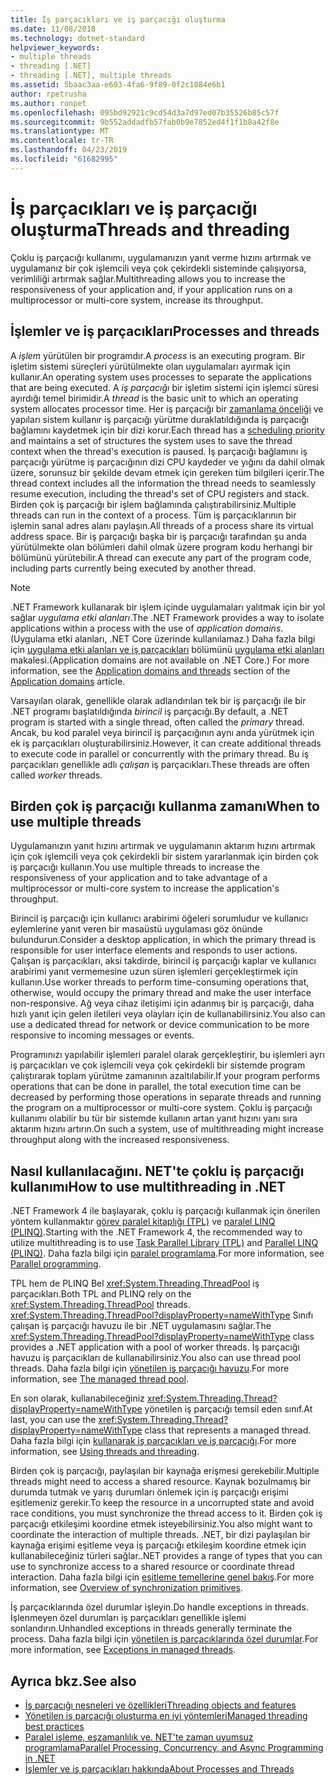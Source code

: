 ```yaml
---
title: İş parçacıkları ve iş parçacığı oluşturma
ms.date: 11/08/2018
ms.technology: dotnet-standard
helpviewer_keywords:
- multiple threads
- threading [.NET]
- threading [.NET], multiple threads
ms.assetid: 5baac3aa-e603-4fa6-9f89-0f2c1084e6b1
author: rpetrusha
ms.author: ronpet
ms.openlocfilehash: 095bd92921c9cd54d3a7d97ed07b35526b85c57f
ms.sourcegitcommit: 9b552addadfb57fab0b9e7852ed4f1f1b8a42f8e
ms.translationtype: MT
ms.contentlocale: tr-TR
ms.lasthandoff: 04/23/2019
ms.locfileid: "61682995"
---
```

# <a name="threads-and-threading"></a><span data-ttu-id="4ceed-102">İş parçacıkları ve iş parçacığı oluşturma</span><span class="sxs-lookup"><span data-stu-id="4ceed-102">Threads and threading</span></span>

<span data-ttu-id="4ceed-103">Çoklu iş parçacığı kullanımı, uygulamanızın yanıt verme hızını artırmak ve uygulamanız bir çok işlemcili veya çok çekirdekli sisteminde çalışıyorsa, verimliliği artırmak sağlar.</span><span class="sxs-lookup"><span data-stu-id="4ceed-103">Multithreading allows you to increase the responsiveness of your application and, if your application runs on a multiprocessor or multi-core system, increase its throughput.</span></span>

## <a name="processes-and-threads"></a><span data-ttu-id="4ceed-104">İşlemler ve iş parçacıkları</span><span class="sxs-lookup"><span data-stu-id="4ceed-104">Processes and threads</span></span>

<span data-ttu-id="4ceed-105">A *işlem* yürütülen bir programdır.</span><span class="sxs-lookup"><span data-stu-id="4ceed-105">A *process* is an executing program.</span></span> <span data-ttu-id="4ceed-106">Bir işletim sistemi süreçleri yürütülmekte olan uygulamaları ayırmak için kullanır.</span><span class="sxs-lookup"><span data-stu-id="4ceed-106">An operating system uses processes to separate the applications that are being executed.</span></span> <span data-ttu-id="4ceed-107">A *iş parçacığı* bir işletim sistemi için işlemci süresi ayırdığı temel birimidir.</span><span class="sxs-lookup"><span data-stu-id="4ceed-107">A *thread* is the basic unit to which an operating system allocates processor time.</span></span> <span data-ttu-id="4ceed-108">Her iş parçacığı bir [zamanlama önceliği](scheduling-threads.md) ve yapıları sistem kullanır iş parçacığı yürütme duraklatıldığında iş parçacığı bağlamını kaydetmek için bir dizi korur.</span><span class="sxs-lookup"><span data-stu-id="4ceed-108">Each thread has a [scheduling priority](scheduling-threads.md) and maintains a set of structures the system uses to save the thread context when the thread's execution is paused.</span></span> <span data-ttu-id="4ceed-109">İş parçacığı bağlamını iş parçacığı yürütme iş parçacığının dizi CPU kaydeder ve yığını da dahil olmak üzere, sorunsuz bir şekilde devam etmek için gereken tüm bilgileri içerir.</span><span class="sxs-lookup"><span data-stu-id="4ceed-109">The thread context includes all the information the thread needs to seamlessly resume execution, including the thread's set of CPU registers and stack.</span></span> <span data-ttu-id="4ceed-110">Birden çok iş parçacığı bir işlem bağlamında çalıştırabilirsiniz.</span><span class="sxs-lookup"><span data-stu-id="4ceed-110">Multiple threads can run in the context of a process.</span></span> <span data-ttu-id="4ceed-111">Tüm iş parçacıklarının bir işlemin sanal adres alanı paylaşın.</span><span class="sxs-lookup"><span data-stu-id="4ceed-111">All threads of a process share its virtual address space.</span></span> <span data-ttu-id="4ceed-112">Bir iş parçacığı başka bir iş parçacığı tarafından şu anda yürütülmekte olan bölümleri dahil olmak üzere program kodu herhangi bir bölümünü yürütebilir.</span><span class="sxs-lookup"><span data-stu-id="4ceed-112">A thread can execute any part of the program code, including parts currently being executed by another thread.</span></span>

> [!NOTE]
> <span data-ttu-id="4ceed-113">.NET Framework kullanarak bir işlem içinde uygulamaları yalıtmak için bir yol sağlar *uygulama etki alanları*.</span><span class="sxs-lookup"><span data-stu-id="4ceed-113">The .NET Framework provides a way to isolate applications within a process with the use of *application domains*.</span></span> <span data-ttu-id="4ceed-114">(Uygulama etki alanları, .NET Core üzerinde kullanılamaz.) Daha fazla bilgi için [uygulama etki alanları ve iş parçacıkları](../../framework/app-domains/application-domains.md#application-domains-and-threads) bölümünü [uygulama etki alanları](../../framework/app-domains/application-domains.md) makalesi.</span><span class="sxs-lookup"><span data-stu-id="4ceed-114">(Application domains are not available on .NET Core.) For more information, see the [Application domains and threads](../../framework/app-domains/application-domains.md#application-domains-and-threads) section of the [Application domains](../../framework/app-domains/application-domains.md) article.</span></span>

<span data-ttu-id="4ceed-115">Varsayılan olarak, genellikle olarak adlandırılan tek bir iş parçacığı ile bir .NET programı başlatıldığında *birincil* iş parçacığı.</span><span class="sxs-lookup"><span data-stu-id="4ceed-115">By default, a .NET program is started with a single thread, often called the *primary* thread.</span></span> <span data-ttu-id="4ceed-116">Ancak, bu kod paralel veya birincil iş parçacığının aynı anda yürütmek için ek iş parçacıkları oluşturabilirsiniz.</span><span class="sxs-lookup"><span data-stu-id="4ceed-116">However, it can create additional threads to execute code in parallel or concurrently with the primary thread.</span></span> <span data-ttu-id="4ceed-117">Bu iş parçacıkları genellikle adlı *çalışan* iş parçacıkları.</span><span class="sxs-lookup"><span data-stu-id="4ceed-117">These threads are often called *worker* threads.</span></span>

## <a name="when-to-use-multiple-threads"></a><span data-ttu-id="4ceed-118">Birden çok iş parçacığı kullanma zamanı</span><span class="sxs-lookup"><span data-stu-id="4ceed-118">When to use multiple threads</span></span>

<span data-ttu-id="4ceed-119">Uygulamanızın yanıt hızını artırmak ve uygulamanın aktarım hızını artırmak için çok işlemcili veya çok çekirdekli bir sistem yararlanmak için birden çok iş parçacığı kullanın.</span><span class="sxs-lookup"><span data-stu-id="4ceed-119">You use multiple threads to increase the responsiveness of your application and to take advantage of a multiprocessor or multi-core system to increase the application's throughput.</span></span>

<span data-ttu-id="4ceed-120">Birincil iş parçacığı için kullanıcı arabirimi öğeleri sorumludur ve kullanıcı eylemlerine yanıt veren bir masaüstü uygulaması göz önünde bulundurun.</span><span class="sxs-lookup"><span data-stu-id="4ceed-120">Consider a desktop application, in which the primary thread is responsible for user interface elements and responds to user actions.</span></span> <span data-ttu-id="4ceed-121">Çalışan iş parçacıkları, aksi takdirde, birincil iş parçacığı kaplar ve kullanıcı arabirimi yanıt vermemesine uzun süren işlemleri gerçekleştirmek için kullanın.</span><span class="sxs-lookup"><span data-stu-id="4ceed-121">Use worker threads to perform time-consuming operations that, otherwise, would occupy the primary thread and make the user interface non-responsive.</span></span> <span data-ttu-id="4ceed-122">Ağ veya cihaz iletişimi için adanmış bir iş parçacığı, daha hızlı yanıt için gelen iletileri veya olayları için de kullanabilirsiniz.</span><span class="sxs-lookup"><span data-stu-id="4ceed-122">You also can use a dedicated thread for network or device communication to be more responsive to incoming messages or events.</span></span>

<span data-ttu-id="4ceed-123">Programınızı yapılabilir işlemleri paralel olarak gerçekleştirir, bu işlemleri ayrı iş parçacıkları ve çok işlemcili veya çok çekirdekli bir sistemde program çalıştırarak toplam yürütme zamanının azaltılabilir.</span><span class="sxs-lookup"><span data-stu-id="4ceed-123">If your program performs operations that can be done in parallel, the total execution time can be decreased by performing those operations in separate threads and running the program on a multiprocessor or multi-core system.</span></span> <span data-ttu-id="4ceed-124">Çoklu iş parçacığı kullanımı olabilir bu tür bir sistemde kullanın artan yanıt hızını yanı sıra aktarım hızını artırın.</span><span class="sxs-lookup"><span data-stu-id="4ceed-124">On such a system, use of multithreading might increase throughput along with the increased responsiveness.</span></span>

## <a name="how-to-use-multithreading-in-net"></a><span data-ttu-id="4ceed-125">Nasıl kullanılacağını. NET'te çoklu iş parçacığı kullanımı</span><span class="sxs-lookup"><span data-stu-id="4ceed-125">How to use multithreading in .NET</span></span>

<span data-ttu-id="4ceed-126">.NET Framework 4 ile başlayarak, çoklu iş parçacığı kullanmak için önerilen yöntem kullanmaktır [görev paralel kitaplığı (TPL)](../parallel-programming/task-parallel-library-tpl.md) ve [paralel LINQ (PLINQ)](../parallel-programming/parallel-linq-plinq.md).</span><span class="sxs-lookup"><span data-stu-id="4ceed-126">Starting with the .NET Framework 4, the recommended way to utilize multithreading is to use [Task Parallel Library (TPL)](../parallel-programming/task-parallel-library-tpl.md) and [Parallel LINQ (PLINQ)](../parallel-programming/parallel-linq-plinq.md).</span></span> <span data-ttu-id="4ceed-127">Daha fazla bilgi için [paralel programlama](../parallel-programming/index.md).</span><span class="sxs-lookup"><span data-stu-id="4ceed-127">For more information, see [Parallel programming](../parallel-programming/index.md).</span></span>

<span data-ttu-id="4ceed-128">TPL hem de PLINQ Bel <xref:System.Threading.ThreadPool> iş parçacıkları.</span><span class="sxs-lookup"><span data-stu-id="4ceed-128">Both TPL and PLINQ rely on the <xref:System.Threading.ThreadPool> threads.</span></span> <span data-ttu-id="4ceed-129"><xref:System.Threading.ThreadPool?displayProperty=nameWithType> Sınıfı çalışan iş parçacığı havuzu ile bir .NET uygulamasını sağlar.</span><span class="sxs-lookup"><span data-stu-id="4ceed-129">The <xref:System.Threading.ThreadPool?displayProperty=nameWithType> class provides a .NET application with a pool of worker threads.</span></span> <span data-ttu-id="4ceed-130">İş parçacığı havuzu iş parçacıkları de kullanabilirsiniz.</span><span class="sxs-lookup"><span data-stu-id="4ceed-130">You also can use thread pool threads.</span></span> <span data-ttu-id="4ceed-131">Daha fazla bilgi için [yönetilen iş parçacığı havuzu](the-managed-thread-pool.md).</span><span class="sxs-lookup"><span data-stu-id="4ceed-131">For more information, see [The managed thread pool](the-managed-thread-pool.md).</span></span>

<span data-ttu-id="4ceed-132">En son olarak, kullanabileceğiniz <xref:System.Threading.Thread?displayProperty=nameWithType> yönetilen iş parçacığı temsil eden sınıf.</span><span class="sxs-lookup"><span data-stu-id="4ceed-132">At last, you can use the <xref:System.Threading.Thread?displayProperty=nameWithType> class that represents a managed thread.</span></span> <span data-ttu-id="4ceed-133">Daha fazla bilgi için [kullanarak iş parçacıkları ve iş parçacığı](using-threads-and-threading.md).</span><span class="sxs-lookup"><span data-stu-id="4ceed-133">For more information, see [Using threads and threading](using-threads-and-threading.md).</span></span>

<span data-ttu-id="4ceed-134">Birden çok iş parçacığı, paylaşılan bir kaynağa erişmesi gerekebilir.</span><span class="sxs-lookup"><span data-stu-id="4ceed-134">Multiple threads might need to access a shared resource.</span></span> <span data-ttu-id="4ceed-135">Kaynak bozulmamış bir durumda tutmak ve yarış durumları önlemek için iş parçacığı erişimi eşitlemeniz gerekir.</span><span class="sxs-lookup"><span data-stu-id="4ceed-135">To keep the resource in a uncorrupted state and avoid race conditions, you must synchronize the thread access to it.</span></span> <span data-ttu-id="4ceed-136">Birden çok iş parçacığı etkileşimi koordine etmek isteyebilirsiniz.</span><span class="sxs-lookup"><span data-stu-id="4ceed-136">You also might want to coordinate the interaction of multiple threads.</span></span> <span data-ttu-id="4ceed-137">.NET, bir dizi paylaşılan bir kaynağa erişimi eşitleme veya iş parçacığı etkileşim koordine etmek için kullanabileceğiniz türleri sağlar.</span><span class="sxs-lookup"><span data-stu-id="4ceed-137">.NET provides a range of types that you can use to synchronize access to a shared resource or coordinate thread interaction.</span></span> <span data-ttu-id="4ceed-138">Daha fazla bilgi için [eşitleme temellerine genel bakış](overview-of-synchronization-primitives.md).</span><span class="sxs-lookup"><span data-stu-id="4ceed-138">For more information, see [Overview of synchronization primitives](overview-of-synchronization-primitives.md).</span></span>

<span data-ttu-id="4ceed-139">İş parçacıklarında özel durumlar işleyin.</span><span class="sxs-lookup"><span data-stu-id="4ceed-139">Do handle exceptions in threads.</span></span> <span data-ttu-id="4ceed-140">İşlenmeyen özel durumları iş parçacıkları genellikle işlemi sonlandırın.</span><span class="sxs-lookup"><span data-stu-id="4ceed-140">Unhandled exceptions in threads generally terminate the process.</span></span> <span data-ttu-id="4ceed-141">Daha fazla bilgi için [yönetilen iş parçacıklarında özel durumlar](exceptions-in-managed-threads.md).</span><span class="sxs-lookup"><span data-stu-id="4ceed-141">For more information, see [Exceptions in managed threads](exceptions-in-managed-threads.md).</span></span>

## <a name="see-also"></a><span data-ttu-id="4ceed-142">Ayrıca bkz.</span><span class="sxs-lookup"><span data-stu-id="4ceed-142">See also</span></span>

- [<span data-ttu-id="4ceed-143">İş parçacığı nesneleri ve özellikleri</span><span class="sxs-lookup"><span data-stu-id="4ceed-143">Threading objects and features</span></span>](threading-objects-and-features.md)
- [<span data-ttu-id="4ceed-144">Yönetilen iş parçacığı oluşturma en iyi yöntemleri</span><span class="sxs-lookup"><span data-stu-id="4ceed-144">Managed threading best practices</span></span>](managed-threading-best-practices.md)
- [<span data-ttu-id="4ceed-145">Paralel işleme, eşzamanlılık ve. NET'te zaman uyumsuz programlama</span><span class="sxs-lookup"><span data-stu-id="4ceed-145">Parallel Processing, Concurrency, and Async Programming in .NET</span></span>](../parallel-processing-and-concurrency.md)
- [<span data-ttu-id="4ceed-146">İşlemler ve iş parçacıkları hakkında</span><span class="sxs-lookup"><span data-stu-id="4ceed-146">About Processes and Threads</span></span>](/windows/desktop/procthread/about-processes-and-threads)
